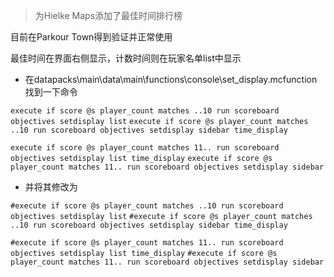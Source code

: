 > 为Hielke Maps添加了最佳时间排行榜

目前在Parkour Town得到验证并正常使用

最佳时间在界面右侧显示，计数时间则在玩家名单list中显示

- 在datapacks\main\data\main\functions\console\set_display.mcfunction找到一下命令

`execute if score @s player_count matches ..10 run scoreboard objectives setdisplay list`
`execute if score @s player_count matches ..10 run scoreboard objectives setdisplay sidebar time_display`

`execute if score @s player_count matches 11.. run scoreboard objectives setdisplay list time_display`
`execute if score @s player_count matches 11.. run scoreboard objectives setdisplay sidebar`

- 并将其修改为

`#execute if score @s player_count matches ..10 run scoreboard objectives setdisplay list`
`#execute if score @s player_count matches ..10 run scoreboard objectives setdisplay sidebar time_display`

`#execute if score @s player_count matches 11.. run scoreboard objectives setdisplay list time_display`
`#execute if score @s player_count matches 11.. run scoreboard objectives setdisplay sidebar`
